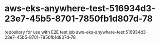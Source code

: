 # aws-eks-anywhere-test-516934d3-23e7-45b5-8701-7850fb1d807d-78
repository for use with E2E test job aws-eks-anywhere-test:516934d3-23e7-45b5-8701-7850fb1d807d-78

